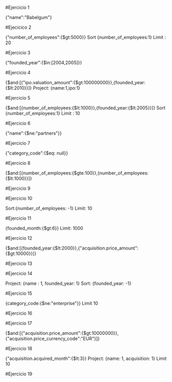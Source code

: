 #Ejercicio 1 

{"name":"Babelgum"}

#Ejecicico 2

{"number_of_employees":{$gt:5000}} 
Sort {number_of_employees:1}
Limit : 20

#Ejercicio 3

{"founded_year":{$in:[2004,2005]}}

#Ejercicio 4

  {$and:[{"ipo.valuation_amount":{$gt:100000000}},{founded_year:{$lt:2010}}]}
  Project: {name:1,ipo:1}

 #Ejercicio 5

 {$and:[{number_of_employees:{$lt:1000}},{founded_year:{$lt:2005}}]}
 Sort {number_of_employees:1}
 Limit : 10 

 #Ejercicio 6

 {"name":{$ne:"partners"}}

 #Ejercicio 7

 {"category_code":{$eq: null}}
 
 #Ejercicio 8

 {$and:[{number_of_employees:{$gte:100}},{number_of_employees:{$lt:1000}}]}

 #Ejercicio 9


 #Ejercicio 10

 Sort:{number_of_employees: -1}
 Limit: 10

 #Ejercicio 11

 {founded_month:{$gt:6}}
 Limit: 1000

 #Ejercicio 12

 {$and:[{founded_year:{$lt:2000}},{"acquisition.price_amount":{$gt:10000}}]}

 #Ejercicio 13


 #Ejercicio 14

 Project: {name : 1, founded_year: 1}
 Sort: {founded_year: -1}

 #Ejercicio 15

{category_code:{$ne:"enterprise"}}
Limit 10

#Ejercicio 16


#Ejercicio 17

{$and:[{"acquisition.price_amount":{$gt:10000000}},{"acquisition.price_currency_code":"EUR"}]}

#Ejercicio 18

 {"acquisition.acquired_month":{$lt:3}}
 Project: {name: 1, acquisition: 1}
 Limit 10

 #Ejercicio 19